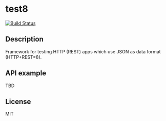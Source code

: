 # test8

[![Build Status](https://secure.travis-ci.org/titarenko/test8.png)](http://travis-ci.org/titarenko/test8)

## Description

Framework for testing HTTP (REST) apps which use JSON as data format (HTTP+REST=8).

## API example

TBD

## License

MIT
